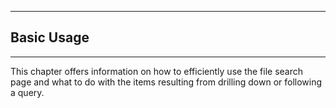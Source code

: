 <p id="basic_usage"></p>

___
## Basic Usage
___

This chapter offers information on how to efficiently use the file search page and what to do with the items resulting from drilling down or following a query.
